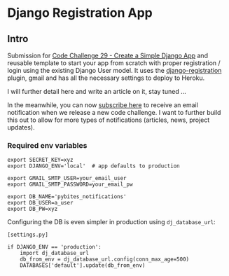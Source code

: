 # Django Registration App

## Intro
Submission for [Code Challenge 29 - Create a Simple Django App](https://pybit.es/codechallenge29.html) and reusable template to start your app from scratch with proper registration / login using the existing Django User model. It uses the [django-registration](https://django-registration.readthedocs.io/en/2.2/index.html) plugin, gmail and has all the necessary settings to deploy to Heroku. 

I will further detail here and write an article on it, stay tuned ...

In the meanwhile, you can now [subscribe here](http://pybites-notifier.herokuapp.com/) to receive an email notification when we release a new code challenge. I want to further build this out to allow for more types of notifications (articles, news, project updates).

### Required env variables

	export SECRET_KEY=xyz
	export DJANGO_ENV='local'  # app defaults to production

	export GMAIL_SMTP_USER=your_email_user
	export GMAIL_SMTP_PASSWORD=your_email_pw

	export DB_NAME='pybites_notifications'
	export DB_USER=a_user
	export DB_PW=xyz

Configuring the DB is even simpler in production using `dj_database_url`:
	
	[settings.py]

	if DJANGO_ENV == 'production':
		import dj_database_url
		db_from_env = dj_database_url.config(conn_max_age=500)
		DATABASES['default'].update(db_from_env)
